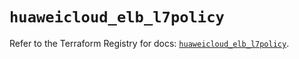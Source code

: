 # `huaweicloud_elb_l7policy`

Refer to the Terraform Registry for docs: [`huaweicloud_elb_l7policy`](https://registry.terraform.io/providers/huaweicloud/huaweicloud/1.71.1/docs/resources/elb_l7policy).

